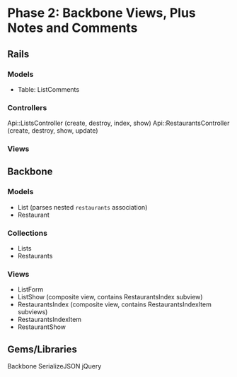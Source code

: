 # Phase 2: Backbone Views, Plus Notes and Comments

## Rails
### Models
+ Table: ListComments

### Controllers
Api::ListsController (create, destroy, index, show)
Api::RestaurantsController (create, destroy, show, update)

### Views

## Backbone
### Models
* List (parses nested `restaurants` association)
* Restaurant

### Collections
* Lists
* Restaurants

### Views
* ListForm
* ListShow (composite view, contains RestaurantsIndex subview)
* RestaurantsIndex (composite view, contains RestaurantsIndexItem subviews)
* RestaurantsIndexItem
* RestaurantShow

## Gems/Libraries
Backbone
SerializeJSON
jQuery
